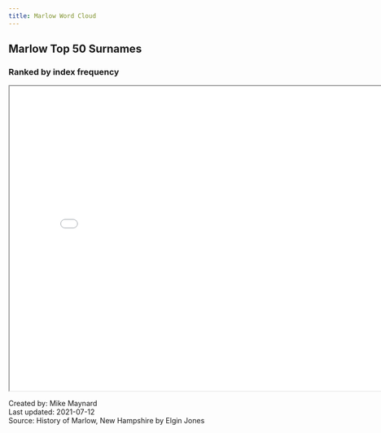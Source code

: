 ```yaml
---
title: Marlow Word Cloud
---
```

## Marlow Top 50 Surnames
### Ranked by index frequency
 

<IFRAME SRC="surname_d3.html" WIDTH=800 HEIGHT=600></IFRAME>


Created by:  Mike Maynard<BR>
Last updated:  2021-07-12<BR>
Source:  History of Marlow, New Hampshire by Elgin Jones<BR>